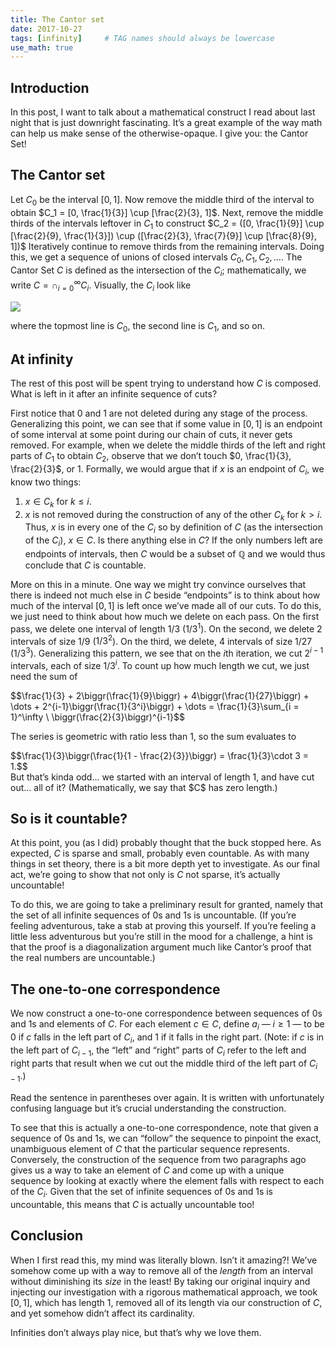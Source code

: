 ```yaml
---
title: The Cantor set
date: 2017-10-27
tags: [infinity]     # TAG names should always be lowercase
use_math: true
---
```


## Introduction
In this post, I want to talk about a mathematical construct I read about last night that is just downright fascinating. It’s a great example of the way math can help us make sense of the otherwise-opaque. I give you: the Cantor Set!

## The Cantor set
Let $C_0$ be the interval $[0,1]$. Now remove the middle third of the interval to obtain $C_1 = [0, \frac{1}{3}] \cup [\frac{2}{3}, 1]$. Next, remove the middle thirds of the intervals leftover in $C_1$ to construct
$C_2 = ([0, \frac{1}{9}] \cup [\frac{2}{9}, \frac{1}{3}]) \cup ([\frac{2}{3}, \frac{7}{9}] \cup [\frac{8}{9}, 1])$
Iteratively continue to remove thirds from the remaining intervals. Doing this, we get a sequence of unions of closed intervals $C_0, C_1, C_2, \dots$. The Cantor Set $C$ is defined as the intersection of the $C_i$; mathematically, we write
$C = \cap_{i=0}^\infty C_i$.
Visually, the $C_i$ look like

![](cantor_set.jpg)

where the topmost line is $C_0$, the second line is $C_1$, and so on.

## At infinity
The rest of this post will be spent trying to understand how $C$ is composed. What is left in it after an infinite sequence
of cuts?

First notice that 0 and 1 are not deleted during any stage of the process. Generalizing this point, we can see that if some
value in $[0,1]$ is an endpoint of some interval at some point during our chain of cuts, it never gets removed. For
example, when we delete the middle thirds of the left and right parts of $C_1$ to obtain $C_2$, observe that we don’t touch
$0, \frac{1}{3}, \frac{2}{3}$, or $1$. Formally, we would argue that if $x$ is an endpoint of $C_i$, we know two things:
1. $x \in C_k$ for $k \leq i$.
2. $x$ is not removed during the construction of any of the other $C_k$ for $k > i$.
Thus, $x$ is in every one of the $C_i$ so by definition of $C$ (as the intersection of the $C_i$), $x \in C$.
Is there anything else in $C$? If the only numbers left are endpoints of intervals, then $C$ would be a subset of
$\mathbb{Q}$ and we would thus conclude that $C$ is countable.

More on this in a minute. One way we might try convince ourselves that there is indeed not much else in $C$ beside
“endpoints” is to think about how much of the interval $[0,1]$ is left once we’ve made all of our cuts. To do this, we just
need to think about how much we delete on each pass. On the first pass, we delete one interval of length $1/3$ ($1/3^1$).
On the second, we delete 2 intervals of size $1/9$ ($1/3^2$). On the third, we delete, 4 intervals of size $1/27$ ($1/
3^3$). Generalizing this pattern, we see that on the $i$th iteration, we cut $2^{i-1}$ intervals, each of size $1/3^i$. To
count up how much length we cut, we just need the sum of
<div>
$$\frac{1}{3} + 2\biggr(\frac{1}{9}\biggr) + 4\biggr(\frac{1}{27}\biggr) + \dots + 2^{i-1}\biggr(\frac{1}{3^i}\biggr) + \dots = \frac{1}{3}\sum_{i = 1}^\infty \
\biggr(\frac{2}{3}\biggr)^{i-1}$$
</div>

The series is geometric with ratio less than 1, so the sum evaluates to
<div>
$$\frac{1}{3}\biggr(\frac{1}{1 - \frac{2}{3}}\biggr) = \frac{1}{3}\cdot 3 = 1.$$
</div>
But that’s kinda odd… we started with an interval of length 1, and have cut out… all of it? (Mathematically, we say that
$C$ has zero length.)

## So is it countable?
At this point, you (as I did) probably thought that the buck stopped here. As expected, $C$ is sparse and small, probably
even countable. As with many things in set theory, there is a bit more depth yet to investigate. As our final act, we’re
going to show that not only is $C$ not sparse, it’s actually uncountable!

To do this, we are going to take a preliminary result for granted, namely that the set of all infinite sequences of 0s and
1s is uncountable. (If you’re feeling adventurous, take a stab at proving this yourself. If you’re feeling a little less
adventurous but you’re still in the mood for a challenge, a hint is that the proof is a diagonalization argument much like
Cantor’s proof that the real numbers are uncountable.)

## The one-to-one correspondence
We now construct a one-to-one correspondence between sequences of 0s and 1s and elements of $C$. For each element $c \in
C$, define $a_i$ — $i \geq 1$ — to be 0 if $c$ falls in the left part of $C_i$, and 1 if it falls in the right part. (Note:
if $c$ is in the left part of $C_{i-1}$, the “left” and “right” parts of $C_i$ refer to the left and right parts that
result when we cut out the middle third of the left part of $C_{i-1}$.)

Read the sentence in parentheses over again. It is written with unfortunately confusing language but it’s crucial
understanding the construction.

To see that this is actually a one-to-one correspondence, note that given a sequence of 0s and 1s, we can “follow” the sequence to pinpoint the exact, unambiguous element of $C$ that the particular sequence represents. Conversely, the construction of the sequence from two paragraphs ago gives us a way to take an element of $C$ and come up with a unique sequence by looking at exactly where the element falls with respect to each of the $C_i$.
Given that the set of infinite sequences of 0s and 1s is uncountable, this means that $C$ is actually uncountable too!

## Conclusion
When I first read this, my mind was literally blown. Isn’t it amazing?! We’ve somehow come up with a way to remove all of the *length* from an interval without diminishing its *size* in the least! By taking our original inquiry and injecting our investigation with a rigorous mathematical approach, we took $[0,1]$, which has length 1, removed all of its length via our construction of $C$, and yet somehow didn’t affect its cardinality.

Infinities don’t always play nice, but that’s why we love them.

